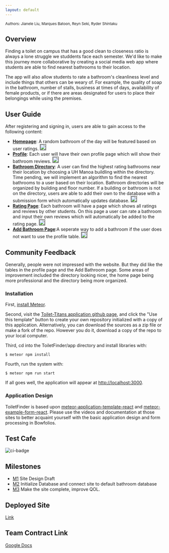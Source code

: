 ```yaml
---
layout: default
---
```


<small>
Authors:
Jianele Liu, Marques Batoon, Reyn Seki, Ryder Shintaku
</small>


## Overview 

Finding a toilet on campus that has a good clean to closeness ratio is always a lone struggle we studdents face each semester. We'd like to make this journey more collaborative by creating a social media web app where students are able to find nearest bathrooms to their location. 

The app will also allow students to rate a bathroom's cleanliness level and include things that others can be weary of. For example, the quality of soap in the bathroom, number of stalls, business at times of days, availability of female products, or if there are areas designated for users to place their belongings while using the premises.


## User Guide

After registering and signing in, users are able to gain access to the following content:
- **[Homepage](https://manoa-bathroom-finder.site/)**: A random bathroom of the day will be featured based on user ratings.
  <img src="/assets/img/homepage_2.png" style="border: 2px solid  gray;">
- **[Profile](https://manoa-bathroom-finder.site/profile)**: Each user will have their own profile page which will show their bathroom reviews.
  <img src="/assets/img/profile_2.png" style="border: 2px solid  gray;">
- **[Bathroom Directory](https://manoa-bathroom-finder.site/directory)**: A user can find the highest rating bathrooms near their location by choosing a UH Manoa buildling within the directory. Time pending, we will implement an algorithm to find the nearest bathrooms to a user based on their location. Bathroom directories will be organized by building and floor number. If a building or bathroom is not on the directory, users are able to add their own to the database with a submission form which automatically updates database.
  <img src="/assets/img/directory.png" style="border: 2px solid  gray;">
- **[Rating Page](https://manoa-bathroom-finder.site/rating)**: Each bathroom will have a page which shows all ratings and reviews by other students. On this page a user can rate a bathroom and input their own reviews which will automatically be added to the rating page.
  <img src="/assets/img/rating_2.png" style="border: 2px solid  gray;">
- **[Add Bathroom Page](https://manoa-bathroom-finder.site/add-bathroom)**:A seperate way to add a bathroom if the user does not want to use the profile table.
  <img src="assets/img/addBathroomR.png" style="border: 2px solid  gray;">
  
## Community Feedback
Generally, people were not impressed with the website. But they did like the tables in the profile page and the Add Bathroom page. Some areas of improvement included the directory looking nicer, the home page being more professional and the directory being more organized.

### Installation

First, [install Meteor](https://www.meteor.com/install).

Second, visit the [Toilet-Titans application github page](https://github.com/toilet-titans/ToiletFinder), and click the "Use this template" button to create your own repository initialized with a copy of this application. Alternatively, you can download the sources as a zip file or make a fork of the repo.  However you do it, download a copy of the repo to your local computer.

Third, cd into the ToiletFinder/app directory and install libraries with:

```
$ meteor npm install
```

Fourth, run the system with:

```
$ meteor npm run start
```

If all goes well, the application will appear at [http://localhost:3000](http://localhost:3000).

### Application Design

ToiletFinder is based upon [meteor-application-template-react](https://ics-software-engineering.github.io/meteor-application-template-react/) and [meteor-example-form-react](https://ics-software-engineering.github.io/meteor-example-form-react/). Please use the videos and documentation at those sites to better acquaint yourself with the basic application design and form processing in Bowfolios.

## Test Cafe
![ci-badge](https://github.com/toilet-titans/ToiletFinder/workflows/ToiletFinder/badge.svg)

## Milestones
- [M1](https://github.com/orgs/toilet-titans/projects/1) Site Design Draft
- [M2](https://github.com/orgs/toilet-titans/projects/2) Initialize Database and connect site to default bathroom database
- [M3](https://github.com/orgs/toilet-titans/projects/3) Make the site complete, improve QOL.

## Deployed Site
[Link](https://manoa-bathroom-finder.site/)

## Team Contract Link
[Google Docs](https://docs.google.com/document/d/14pBRniZ6KHrZOEJFxB_emzIQQTUT-btge485rYyElhs)


<!--
### Small image

![Octocat](https://github.githubassets.com/images/icons/emoji/octocat.png)

### Large image

![Branching](https://guides.github.com/activities/hello-world/branching.png)
-->
